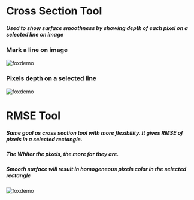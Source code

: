# Cross Section Tool

##### Used to show surface smoothness by showing depth of each pixel on a selected line on image


### Mark a line on image
![foxdemo](https://github.com/nohayassin/RealSense-ML/blob/master/cross_section_img.PNG)


### Pixels depth on a selected line
![foxdemo](https://github.com/nohayassin/RealSense-ML/blob/master/cross_section_fig.PNG)


# RMSE Tool
##### Same goal as cross section tool with more flexibility. It gives RMSE of pixels in a selected rectangle.
##### The Whiter the pixels, the more far they are. 
##### Smooth surface will result in homogeneous pixels color in the selected rectangle
![foxdemo](https://github.com/nohayassin/RealSense-ML/blob/master/images/rmse_image.PNG)
